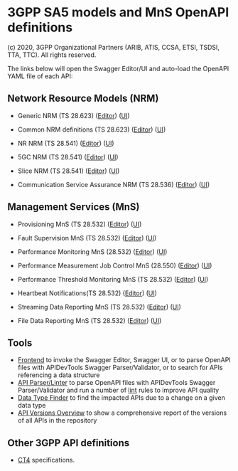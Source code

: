 # 3GPP SA5 models and MnS OpenAPI definitions

(c) 2020, 3GPP Organizational Partners (ARIB, ATIS, CCSA, ETSI, TSDSI, TTA, TTC). All rights reserved.

The links below will open the Swagger Editor/UI and auto-load the OpenAPI YAML file of each API:

<!-- APIs -->
## Network Resource Models (NRM)

* Generic NRM (TS 28.623)
([Editor](https://forge.3gpp.org/swagger/tools/loader.html?yaml=OpenAPI/genericNrm.yaml))
([UI](https://forge.3gpp.org/swagger/tools/loader.html?action=ui&yaml=OpenAPI/genericNrm.yaml))

* Common NRM definitions (TS 28.623)
([Editor](https://forge.3gpp.org/swagger/tools/loader.html?yaml=OpenAPI/comDefs.yaml))
([UI](https://forge.3gpp.org/swagger/tools/loader.html?action=ui&yaml=OpenAPI/comDefs.yaml))

* NR NRM (TS 28.541)
([Editor](https://forge.3gpp.org/swagger/tools/loader.html?yaml=OpenAPI/nrNrm.yaml))
([UI](https://forge.3gpp.org/swagger/tools/loader.html?action=ui&yaml=OpenAPI/nrNrm.yaml))

* 5GC NRM (TS 28.541)
([Editor](https://forge.3gpp.org/swagger/tools/loader.html?yaml=OpenAPI/5gcNrm.yaml))
([UI](https://forge.3gpp.org/swagger/tools/loader.html?action=ui&yaml=OpenAPI/5gcNrm.yaml))

* Slice NRM (TS 28.541)
([Editor](https://forge.3gpp.org/swagger/tools/loader.html?yaml=OpenAPI/sliceNrm.yaml))
([UI](https://forge.3gpp.org/swagger/tools/loader.html?action=ui&yaml=OpenAPI/sliceNrm.yaml))

* Communication Service Assurance NRM (TS 28.536)
([Editor](https://forge.3gpp.org/swagger/tools/loader.html?yaml=OpenAPI/coslaNrm.yaml))
([UI](https://forge.3gpp.org/swagger/tools/loader.html?action=ui&yaml=OpenAPI/coslaNrm.yaml))

## Management Services (MnS)

* Provisioning MnS (TS 28.532)
([Editor](https://forge.3gpp.org/swagger/tools/loader.html?yaml=OpenAPI/provMnS.yaml))
([UI](https://forge.3gpp.org/swagger/tools/loader.html?action=ui&yaml=OpenAPI/provMnS.yaml))

* Fault Supervision MnS (TS 28.532)
([Editor](https://forge.3gpp.org/swagger/tools/loader.html?yaml=OpenAPI/faultMnS.yaml))
([UI](https://forge.3gpp.org/swagger/tools/loader.html?action=ui&yaml=OpenAPI/faultMnS.yaml))

* Performance Monitoring MnS (28.532)
([Editor](https://forge.3gpp.org/swagger/tools/loader.html?yaml=OpenAPI/PerfMnS.yaml))
([UI](https://forge.3gpp.org/swagger/tools/loader.html?action=ui&yaml=OpenAPI/PerfMnS.yaml))

* Performance Measurement Job Control MnS (28.550)
([Editor](https://forge.3gpp.org/swagger/tools/loader.html?yaml=OpenAPI/PerMeasJobCtlMnS.yaml))
([UI](https://forge.3gpp.org/swagger/tools/loader.html?action=ui&yaml=OpenAPI/PerMeasJobCtlMnS.yaml))

* Performance Threshold Monitoring MnS (TS 28.532)
([Editor](https://forge.3gpp.org/swagger/tools/loader.html?yaml=OpenAPI/PerThresMonMnS.yaml))
([UI](https://forge.3gpp.org/swagger/tools/loader.html?action=ui&yaml=OpenAPI/PerThresMonMnS.yaml))

* Heartbeat Notifications(TS 28.532)
([Editor](https://forge.3gpp.org/swagger/tools/loader.html?yaml=OpenAPI/heartbeatNtf.yaml))
([UI](https://forge.3gpp.org/swagger/tools/loader.html?action=ui&yaml=OpenAPI/heartbeatNtf.yaml))

* Streaming Data Reporting MnS (TS 28.532)
([Editor](https://forge.3gpp.org/swagger/tools/loader.html?yaml=OpenAPI/streamingDataMnS.yaml))
([UI](https://forge.3gpp.org/swagger/tools/loader.html?action=ui&yaml=OpenAPI/streamingDataMnS.yaml))

* File Data Reporting MnS (TS 28.532)
([Editor](https://forge.3gpp.org/swagger/tools/loader.html?yaml=OpenAPI/FileDataReportMnS.yaml))
([UI](https://forge.3gpp.org/swagger/tools/loader.html?action=ui&yaml=OpenAPI/FileDataReportMnS.yaml))

## Tools

* [Frontend](https://forge.3gpp.org/swagger/tools/GitlabOpenAPIFrontend.htm) to invoke the Swagger Editor, Swagger UI, or to parse OpenAPI files with APIDevTools Swagger Parser/Validator, or to search for APIs referencing a data structure
* [API Parser/Linter](https://forge.3gpp.org/swagger/tools/parser.html) to parse OpenAPI files with APIDevTools Swagger Parser/Validator and run a number of [lint](https://en.wikipedia.org/wiki/Lint_\(software\)) rules to improve API quality
* [Data Type Finder](https://forge.3gpp.org/swagger/tools/types.html) to find the impacted APIs due to a change on a given data type
* [API Versions Overview](https://forge.3gpp.org/swagger/tools/versions.html) to show a comprehensive report of the versions of all APIs in the repository

## Other 3GPP API definitions

* [CT4](https://forge.3gpp.org/rep/3GPP/5G_APIs) specifications.

